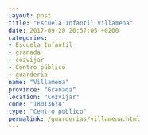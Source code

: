 ```yaml
---
layout: post
title: "Escuela Infantil Villamena"
date: 2017-09-20 20:57:05 +0200
categories:
- Escuela Infantil
- granada
- cozvijar
- Centro público
- guarderia
name: "Villamena"
province: "Granada"
location: "Cozvijar"
code: "18013678"
type: "Centro público"
permalink: /guarderias/villamena.html
---
```

